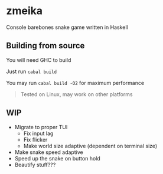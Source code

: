 # zmeika

Console barebones snake game written in Haskell

## Building from source

You will need GHC to build

Just run `cabal build`

You may run `cabal build -O2` for maximum performance

> Tested on Linux, may work on other platforms

## WIP

- Migrate to proper TUI
  - Fix input lag
  - Fix flicker
  - Make world size adaptive (dependent on terminal size)
- Make snake speed adaptive
- Speed up the snake on button hold
- Beautify stuff???
